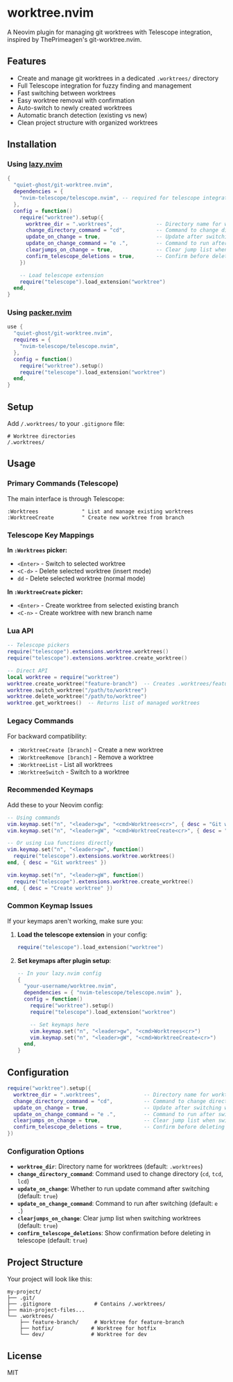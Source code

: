 # worktree.nvim

A Neovim plugin for managing git worktrees with Telescope integration, inspired by ThePrimeagen's git-worktree.nvim.

## Features

- Create and manage git worktrees in a dedicated `.worktrees/` directory
- Full Telescope integration for fuzzy finding and management
- Fast switching between worktrees
- Easy worktree removal with confirmation
- Auto-switch to newly created worktrees
- Automatic branch detection (existing vs new)
- Clean project structure with organized worktrees

## Installation

### Using [lazy.nvim](https://github.com/folke/lazy.nvim)

```lua
{
  "quiet-ghost/git-worktree.nvim",
  dependencies = {
    "nvim-telescope/telescope.nvim", -- required for telescope integration
  },
  config = function()
    require("worktree").setup({
      worktree_dir = ".worktrees",              -- Directory name for worktrees
      change_directory_command = "cd",          -- Command to change directory (cd, tcd, lcd)
      update_on_change = true,                  -- Update after switching worktree
      update_on_change_command = "e .",         -- Command to run after switching
      clearjumps_on_change = true,              -- Clear jump list when switching
      confirm_telescope_deletions = true,       -- Confirm before deleting in telescope
    })

    -- Load telescope extension
    require("telescope").load_extension("worktree")
  end,
}
```

### Using [packer.nvim](https://github.com/wbthomason/packer.nvim)

```lua
use {
  "quiet-ghost/git-worktree.nvim",
  requires = {
    "nvim-telescope/telescope.nvim",
  },
  config = function()
    require("worktree").setup()
    require("telescope").load_extension("worktree")
  end,
}
```

## Setup

Add `/.worktrees/` to your `.gitignore` file:

```gitignore
# Worktree directories
/.worktrees/
```

## Usage

### Primary Commands (Telescope)

The main interface is through Telescope:

```vim
:Worktrees              " List and manage existing worktrees
:WorktreeCreate         " Create new worktree from branch
```

### Telescope Key Mappings

**In `:Worktrees` picker:**

- `<Enter>` - Switch to selected worktree
- `<C-d>` - Delete selected worktree (insert mode)
- `dd` - Delete selected worktree (normal mode)

**In `:WorktreeCreate` picker:**

- `<Enter>` - Create worktree from selected existing branch
- `<C-n>` - Create worktree with new branch name

### Lua API

```lua
-- Telescope pickers
require("telescope").extensions.worktree.worktrees()
require("telescope").extensions.worktree.create_worktree()

-- Direct API
local worktree = require("worktree")
worktree.create_worktree("feature-branch")  -- Creates .worktrees/feature-branch
worktree.switch_worktree("/path/to/worktree")
worktree.delete_worktree("/path/to/worktree")
worktree.get_worktrees()  -- Returns list of managed worktrees
```

### Legacy Commands

For backward compatibility:

- `:WorktreeCreate [branch]` - Create a new worktree
- `:WorktreeRemove [branch]` - Remove a worktree
- `:WorktreeList` - List all worktrees
- `:WorktreeSwitch` - Switch to a worktree

### Recommended Keymaps

Add these to your Neovim config:

```lua
-- Using commands
vim.keymap.set("n", "<leader>gw", "<cmd>Worktrees<cr>", { desc = "Git worktrees" })
vim.keymap.set("n", "<leader>gW", "<cmd>WorktreeCreate<cr>", { desc = "Create worktree" })

-- Or using Lua functions directly
vim.keymap.set("n", "<leader>gw", function()
  require("telescope").extensions.worktree.worktrees()
end, { desc = "Git worktrees" })

vim.keymap.set("n", "<leader>gW", function()
  require("telescope").extensions.worktree.create_worktree()
end, { desc = "Create worktree" })
```

### Common Keymap Issues

If your keymaps aren't working, make sure you:

1. **Load the telescope extension** in your config:

   ```lua
   require("telescope").load_extension("worktree")
   ```

2. **Set keymaps after plugin setup**:
   ```lua
   -- In your lazy.nvim config
   {
     "your-username/worktree.nvim",
     dependencies = { "nvim-telescope/telescope.nvim" },
     config = function()
       require("worktree").setup()
       require("telescope").load_extension("worktree")

       -- Set keymaps here
       vim.keymap.set("n", "<leader>gw", "<cmd>Worktrees<cr>")
       vim.keymap.set("n", "<leader>gW", "<cmd>WorktreeCreate<cr>")
     end,
   }
   ```

## Configuration

```lua
require("worktree").setup({
  worktree_dir = ".worktrees",              -- Directory name for worktrees (relative to git root)
  change_directory_command = "cd",          -- Command to change directory (cd, tcd, lcd)
  update_on_change = true,                  -- Update after switching worktree
  update_on_change_command = "e .",         -- Command to run after switching
  clearjumps_on_change = true,              -- Clear jump list when switching
  confirm_telescope_deletions = true,       -- Confirm before deleting in telescope
})
```

### Configuration Options

- **`worktree_dir`**: Directory name for worktrees (default: `.worktrees`)
- **`change_directory_command`**: Command used to change directory (`cd`, `tcd`, `lcd`)
- **`update_on_change`**: Whether to run update command after switching (default: `true`)
- **`update_on_change_command`**: Command to run after switching (default: `e .`)
- **`clearjumps_on_change`**: Clear jump list when switching worktrees (default: `true`)
- **`confirm_telescope_deletions`**: Show confirmation before deleting in telescope (default: `true`)

## Project Structure

Your project will look like this:

```
my-project/
├── .git/
├── .gitignore              # Contains /.worktrees/
├── main-project-files...
└── .worktrees/
    ├── feature-branch/     # Worktree for feature-branch
    ├── hotfix/            # Worktree for hotfix
    └── dev/               # Worktree for dev
```

## License

MIT
